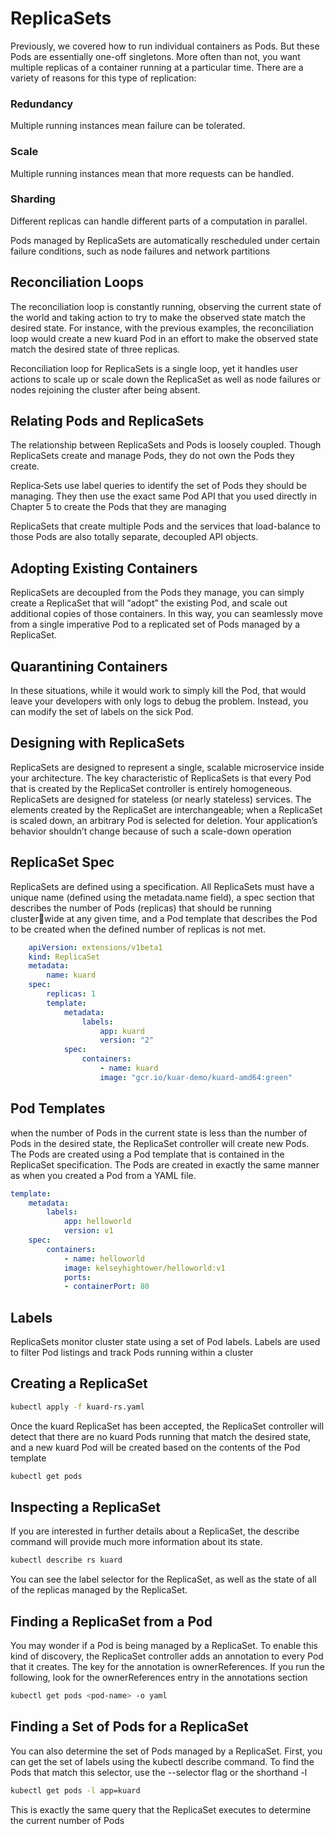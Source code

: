 # ReplicaSets

Previously, we covered how to run individual containers as Pods. But these Pods are essentially one-off singletons. More often than not, you want multiple replicas of a
container running at a particular time. There are a variety of reasons for this type of replication:

### Redundancy
Multiple running instances mean failure can be tolerated.
### Scale
Multiple running instances mean that more requests can be handled.
### Sharding
Different replicas can handle different parts of a computation in parallel.

Pods managed by ReplicaSets are automatically rescheduled under certain failure conditions, such as node failures and network partitions

## Reconciliation Loops

The reconciliation loop is constantly running, observing the current state of the world and taking action to try to make the observed state match the desired state. For
instance, with the previous examples, the reconciliation loop would create a new kuard Pod in an effort to make the observed state match the desired state of three
replicas.

Reconciliation loop for ReplicaSets is a single loop, yet it handles user actions to scale up or scale down the ReplicaSet as well as node failures or nodes rejoining the cluster after being absent.

## Relating Pods and ReplicaSets

The relationship between ReplicaSets and Pods is loosely coupled. Though ReplicaSets create and manage Pods, they do not own the Pods they create.

Replica‐Sets use label queries to identify the set of Pods they should be managing. They then use the exact same Pod API that you used directly in Chapter 5 to create the Pods that
they are managing

ReplicaSets that create multiple Pods and the services that load-balance to those Pods are also totally separate, decoupled API objects.

## Adopting Existing Containers

ReplicaSets are decoupled from the Pods they manage, you can simply create a ReplicaSet that will “adopt” the existing Pod, and scale out additional copies of those containers. In this way, you can seamlessly move from a single imperative Pod to a replicated set of Pods managed by a ReplicaSet.

## Quarantining Containers

In these situations, while it would work to simply kill the Pod, that would leave your developers with only logs to debug the problem. Instead, you can modify the set of labels on the sick Pod.

## Designing with ReplicaSets

ReplicaSets are designed to represent a single, scalable microservice inside your architecture. The key characteristic of ReplicaSets is that every Pod that is created by the ReplicaSet controller is entirely homogeneous. ReplicaSets are designed for stateless (or nearly stateless) services. The elements created by the ReplicaSet are interchangeable; 
when a ReplicaSet is scaled down, an arbitrary Pod is selected for deletion. Your application’s behavior shouldn’t change because of such a scale-down operation

## ReplicaSet Spec

ReplicaSets are defined using a specification. All ReplicaSets must have a unique name (defined using the metadata.name field), a spec section that describes the number of Pods (replicas) that should be running clusterwide at any given time, and a Pod template that describes the Pod to be created when the defined number of replicas is not met.

```yml
    apiVersion: extensions/v1beta1
    kind: ReplicaSet
    metadata:
        name: kuard
    spec:
        replicas: 1
        template:
            metadata:
                labels:
                    app: kuard
                    version: "2"
            spec:
                containers:
                    - name: kuard
                    image: "gcr.io/kuar-demo/kuard-amd64:green"
 ```

## Pod Templates
when the number of Pods in the current state is less than the number of Pods in the desired state, the ReplicaSet controller will create new Pods. The Pods are created using a Pod template that is contained in the ReplicaSet specification. The Pods are created in exactly the same manner as when you created a Pod from a YAML file.

```yml
template:
    metadata:
        labels:
            app: helloworld
            version: v1
    spec:
        containers:
            - name: helloworld
            image: kelseyhightower/helloworld:v1
            ports:
            - containerPort: 80
```

## Labels
ReplicaSets monitor cluster state using a set of Pod labels. Labels are used to filter Pod listings and track Pods running within a cluster

## Creating a ReplicaSet
```bash
kubectl apply -f kuard-rs.yaml
```

Once the kuard ReplicaSet has been accepted, the ReplicaSet controller will detect that there are no kuard Pods running that match the desired state, and a new kuard Pod will be created based on the contents of the Pod template

```bash
kubectl get pods
```

## Inspecting a ReplicaSet
If you are interested in further details about a ReplicaSet, the describe command will provide much more information about its state.

```bash
kubectl describe rs kuard
```

You can see the label selector for the ReplicaSet, as well as the state of all of the replicas managed by the ReplicaSet.

## Finding a ReplicaSet from a Pod
You may wonder if a Pod is being managed by a ReplicaSet. To enable this kind of discovery, the ReplicaSet controller adds an annotation to every Pod that it creates. The key for the annotation is ownerReferences. If you run the following, look for the ownerReferences entry in the annotations section

```bash
kubectl get pods <pod-name> -o yaml
```

## Finding a Set of Pods for a ReplicaSet

You can also determine the set of Pods managed by a ReplicaSet. First, you can get the set of labels using the kubectl describe command. To find the Pods that match this selector,
use the --selector flag or the shorthand -l

```bash 
kubectl get pods -l app=kuard
```

This is exactly the same query that the ReplicaSet executes to determine the current number of Pods